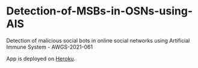 # Detection-of-MSBs-in-OSNs-using-AIS
Detection of malicious social bots in online social networks using Artificial Immune System - AWGS-2021-061

App is deployed on [Heroku](https://rwth-bot-detector.herokuapp.com/index).
